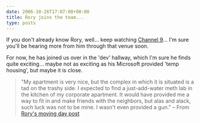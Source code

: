```yaml
---
date: 2006-10-26T17:07:00+00:00
title: Rory joins the team...
type: posts
---
```

If you don't already know Rory, well... keep watching [Channel 9](https://channel9.msdn.com/)... I'm sure you'll be hearing more from him through that venue soon.

For now, he has joined us over in the 'dev' hallway, which I'm sure he finds quite exciting... maybe not as exciting as his Microsoft provided 'temp housing', but maybe it is close.

> "My apartment is very nice, but the complex in which it is situated is a tad on the trashy side. I expected to find a just-add-water meth lab in the kitchen of my corporate apartment. It would have provided me a way to fit in and make friends with the neighbors, but alas and alack, such luck was not to be mine. I wasn't even provided a gun." – From [Rory's moving day post](https://neopoleon.com/home/blogs/neo/archive/2006/10/19/22315.aspx)
